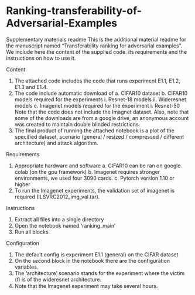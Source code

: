 # Ranking-transferability-of-Adversarial-Examples
Supplementary materials readme
This is the additional material readme for the manuscript named “Transferability ranking for
adversarial examples”. We include here the content of the supplied code. its requirements
and the instructions on how to use it.

Content
1. The attached code includes the code that runs experiment E1.1, E1.2, E1.3 and
E1.4.
2. The code include automatic download of
a. CIFAR10 dataset
b. CIFAR10 models required for the experiments
i. Resnet-18 models
ii. Wideresnet models
c. Imagenet models required for the experiment
i. Resnet-50
Note that the code does not include the Imagnet dataset.
Also, note that some of the downloads are from a google drive, an anonymous
account was created to maintain double blinded restrictions.
3. The final product of running the attached notebook is a plot of the specified dataset,
scenario (general / resized / compressed / different architecture) and attack
algorithm.

Requirements
1. Appropriate hardware and software
a. CIFAR10 can be ran on google colab (on the gpu framework)
b. Imagenet requires stronger environments, we used four 3090 cards.
c. Pytorch version 1.10 or higher
2. To run the Imagenet experiments, the validation set of imagenet is required
(ILSVRC2012_img_val.tar).

Instructions
1. Extract all files into a single directory
2. Open the notebook named ‘ranking_main’
3. Run all blocks

Configuration
1. The default config is experiment E1.1 (general) on the CIFAR dataset
2. On the second block in the notebook there are the configuration variables.
3. The ‘architecture’ scenario stands for the experiment where the victim (𝑓) is of the
wideresnet architecture.
4. Note that the Imagenet experiment may take several hours.
